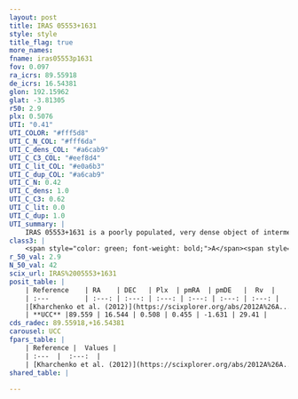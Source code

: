 ```yaml
---
layout: post
title: IRAS 05553+1631
style: style
title_flag: true
more_names: 
fname: iras05553p1631
fov: 0.097
ra_icrs: 89.55918
de_icrs: 16.54381
glon: 192.15962
glat: -3.81305
r50: 2.9
plx: 0.5076
UTI: "0.41"
UTI_COLOR: "#fff5d8"
UTI_C_N_COL: "#fff6da"
UTI_C_dens_COL: "#a6cab9"
UTI_C_C3_COL: "#eef8d4"
UTI_C_lit_COL: "#e0a6b3"
UTI_C_dup_COL: "#a6cab9"
UTI_C_N: 0.42
UTI_C_dens: 1.0
UTI_C_C3: 0.62
UTI_C_lit: 0.0
UTI_C_dup: 1.0
UTI_summary: |
    IRAS 05553+1631 is a poorly populated, very dense object of intermediate C3 quality. It is rarely studied in the literature, with no articles listed in the last 13 years.
class3: |
    <span style="color: green; font-weight: bold;">A</span><span style="color: red; font-weight: bold;">C</span>
r_50_val: 2.9
N_50_val: 42
scix_url: IRAS%2005553+1631
posit_table: |
    | Reference    | RA    | DEC   | Plx  | pmRA  | pmDE   |  Rv  |
    | :---         | :---: | :---: | :---: | :---: | :---: | :---: |
    |[Kharchenko et al. (2012)](https://scixplorer.org/abs/2012A%26A...543A.156K) | 89.55 | 16.525 | -- | 2.98 | -7.67 | -- |
    | **UCC** |89.559 | 16.544 | 0.508 | 0.455 | -1.631 | 29.41 | 
cds_radec: 89.55918,+16.54381
carousel: UCC
fpars_table: |
    | Reference |  Values |
    | :---  |  :---:  |
    | [Kharchenko et al. (2012)](https://scixplorer.org/abs/2012A%26A...543A.156K) | `e_bv=2.04, distance=8885, log_age=8.55` |
shared_table: |
    
---
```

